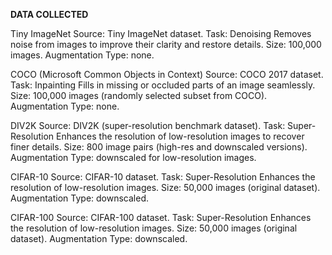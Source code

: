 **DATA COLLECTED**

Tiny ImageNet Source: Tiny ImageNet dataset.
Task: Denoising Removes noise from images to improve their clarity and restore details. Size: 100,000 images. Augmentation Type: none.

COCO (Microsoft Common Objects in Context) Source: COCO 2017 dataset.
Task: Inpainting Fills in missing or occluded parts of an image seamlessly. Size: 100,000 images (randomly selected subset from COCO). Augmentation Type: none.

DIV2K Source: DIV2K (super-resolution benchmark dataset).
Task: Super-Resolution Enhances the resolution of low-resolution images to recover finer details. Size: 800 image pairs (high-res and downscaled versions). Augmentation Type: downscaled for low-resolution images.

CIFAR-10 Source: CIFAR-10 dataset.
Task: Super-Resolution Enhances the resolution of low-resolution images. Size: 50,000 images (original dataset). Augmentation Type: downscaled.

CIFAR-100 Source: CIFAR-100 dataset.
Task: Super-Resolution Enhances the resolution of low-resolution images. Size: 50,000 images (original dataset). Augmentation Type: downscaled.
